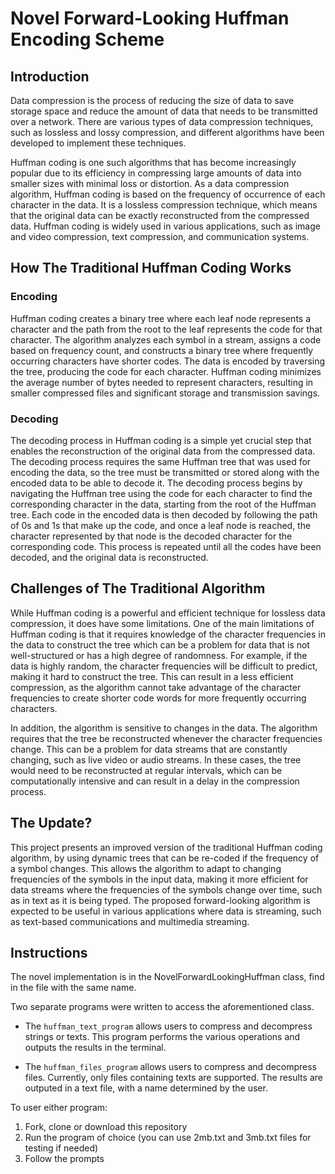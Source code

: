 # Novel Forward-Looking Huffman Encoding Scheme
## Introduction
Data compression is the process of reducing the size of data to save storage space and reduce the amount of data that needs to be transmitted over a network. There are various types of data compression techniques, such as lossless and lossy compression, and different algorithms have been developed to implement these techniques.

Huffman coding is one such algorithms that has become increasingly popular due to its efficiency in compressing large amounts of data into smaller sizes with minimal loss or distortion. As a data compression algorithm, Huffman coding is based on the frequency of occurrence of each character in the data. It is a lossless compression technique, which means that the original data can be exactly reconstructed from the compressed data. Huffman coding is widely used in various applications, such as image and video compression, text compression, and communication systems.

## How The Traditional Huffman Coding Works
### Encoding
Huffman coding creates a binary tree where each leaf node represents a character and the path from the root to the leaf represents the code for that character. The algorithm analyzes each symbol in a stream, assigns a code based on frequency count, and constructs a binary tree where frequently occurring characters have shorter codes. The data is encoded by traversing the tree, producing the code for each character. Huffman coding minimizes the average number of bytes needed to represent characters, resulting in smaller compressed files and significant storage and transmission savings.

### Decoding
The decoding process in Huffman coding is a simple yet crucial step that enables the reconstruction of the original data from the compressed data. The decoding process requires the same Huffman tree that was used for encoding the data, so the tree must be transmitted or stored along with the encoded data to be able to decode it. The decoding process begins by navigating the Huffman tree using the code for each character to find the corresponding character in the data, starting from the root of the Huffman tree. Each code in the encoded data is then decoded by following the path of 0s and 1s that make up the code, and once a leaf node is reached, the character represented by that node is the decoded character for the corresponding code. This process is repeated until all the codes have been decoded, and the original data is reconstructed.

## Challenges of The Traditional Algorithm
While Huffman coding is a powerful and efficient technique for lossless data compression, it does have some limitations. One of the main limitations of Huffman coding is that it requires knowledge of the character frequencies in the data to construct the tree which can be a problem for data that is not well-structured or has a high degree of randomness. For example, if the data is highly random, the character frequencies will be difficult to predict, making it hard to construct the tree. This can result in a less efficient compression, as the algorithm cannot take advantage of the character frequencies to create shorter code words for more frequently occurring characters. 

In addition, the algorithm is sensitive to changes in the data. The algorithm requires that the tree be reconstructed whenever the character frequencies change. This can be a problem for data streams that are constantly changing, such as live video or audio streams. In these cases, the tree would need to be reconstructed at regular intervals, which can be computationally intensive and can result in a delay in the compression process.

## The Update?
This project presents an improved version of the traditional Huffman coding algorithm, by using dynamic trees that can be re-coded if the frequency of a symbol changes. This allows the algorithm to adapt to changing frequencies of the symbols in the input data, making it more efficient for data streams where the frequencies of the symbols change over time, such as in text as it is being typed. The proposed forward-looking algorithm is expected to be useful in various applications where data is streaming, such as text-based communications and multimedia streaming.

## Instructions
The novel implementation is in the NovelForwardLookingHuffman class, find in the file with the same name. 

Two separate programs were written to access the aforementioned class.
- The `huffman_text_program` allows users to compress and decompress strings or texts. This program performs the various operations and outputs the results in the terminal.

- The `huffman_files_program` allows users to compress and decompress files. Currently, only files containing texts are supported. The results are outputed in a text file, with a name determined by the user.

To user either program:
1. Fork, clone or download this repository
2. Run the program of choice (you can use 2mb.txt and 3mb.txt files for testing if needed)
3. Follow the prompts